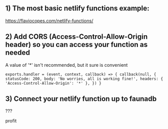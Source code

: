 ## 1) The most basic netlify functions example:
https://flaviocopes.com/netlify-functions/

## 2) Add CORS (Access-Control-Allow-Origin header) so you can access your function as needed
A value of '&ast;' isn't recommended, but it sure is convenient

`exports.handler = (event, context, callback) => {
  callback(null, {
    statusCode: 200,
    body: 'No worries, all is working fine!',
    headers: {
      'Access-Control-Allow-Origin': '*'
    },
  })
}`

## 3) Connect your netlify function up to faunadb
???

profit
